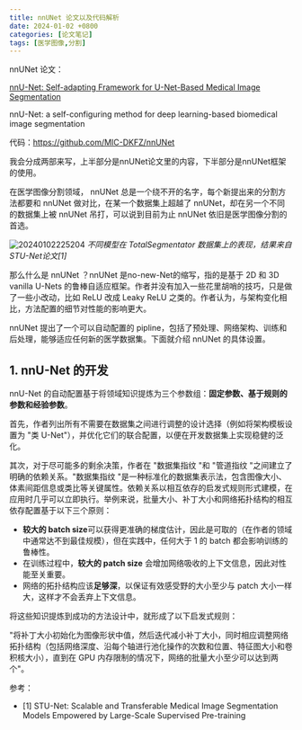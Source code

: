```yaml
---
title: nnUNet 论文以及代码解析
date: 2024-01-02 +0800
categories: [论文笔记]
tags: [医学图像,分割]
---
```


nnUNet 论文： 

[nnU-Net: Self-adapting Framework for U-Net-Based Medical Image Segmentation](https://arxiv.org/pdf/1809.10486.pdf)

nnU-Net: a self-configuring method for deep learning-based biomedical image segmentation

代码：https://github.com/MIC-DKFZ/nnUNet

我会分成两部来写，上半部分是nnUNet论文里的内容，下半部分是nnUNet框架的使用。

在医学图像分割领域， nnUNet 总是一个绕不开的名字，每个新提出来的分割方法都要和 nnUNet 做对比，在某一个数据集上超越了 nnUNet，却在另一个不同的数据集上被 nnUNet 吊打，可以说到目前为止 nnUNet 依旧是医学图像分割的首选。

![20240102225204](https://cdn.jsdelivr.net/gh/bigfishtwo/BlogPics@main/imgs/20240102225204.png)
_不同模型在 TotalSegmentator 数据集上的表现，结果来自STU-Net论文[1]_

那么什么是 nnUNet ？nnUNet 是no-new-Net的缩写，指的是基于 2D 和 3D vanilla U-Nets 的鲁棒自适应框架。作者并没有加入一些花里胡哨的技巧，只是做了一些小改动，比如 ReLU 改成 Leaky ReLU 之类的。作者认为，与架构变化相比，方法配置的细节对性能的影响更大。

nnUNet 提出了一个可以自动配置的 pipline，包括了预处理、网络架构、训练和后处理，能够适应任何新的医学数据集。下面就介绍 nnUNet 的具体设置。

## 1. nnU-Net 的开发

nnU-Net 的自动配置基于将领域知识提炼为三个参数组：**固定参数、基于规则的参数和经验参数**。

首先，作者列出所有不需要在数据集之间进行调整的设计选择（例如将架构模板设置为 "类 U-Net"），并优化它们的联合配置，以便在开发数据集上实现稳健的泛化。

其次，对于尽可能多的剩余决策，作者在 "数据集指纹 "和 "管道指纹 "之间建立了明确的依赖关系。"数据集指纹 "是一种标准化的数据集表示法，包含图像大小、体素间距信息或类比等关键属性。依赖关系以相互依存的启发式规则形式建模，在应用时几乎可以立即执行。举例来说，批量大小、补丁大小和网络拓扑结构的相互依存配置基于以下三个原则：

- **较大的 batch size**可以获得更准确的梯度估计，因此是可取的（在作者的领域中通常达不到最佳规模），但在实践中，任何大于 1 的 batch 都会影响训练的鲁棒性。
- 在训练过程中，**较大的 patch size** 会增加网络吸收的上下文信息，因此对性能至关重要。
- 网络的拓扑结构应该**足够深**，以保证有效感受野的大小至少与 patch 大小一样大，这样才不会丢弃上下文信息。

将这些知识提炼到成功的方法设计中，就形成了以下启发式规则：

"将补丁大小初始化为图像形状中值，然后迭代减小补丁大小，同时相应调整网络拓扑结构（包括网络深度、沿每个轴进行池化操作的次数和位置、特征图大小和卷积核大小），直到在 GPU 内存限制的情况下，网络的批量大小至少可以达到两个"。





参考：
- [1] STU-Net: Scalable and Transferable Medical Image Segmentation Models Empowered by Large-Scale Supervised Pre-training